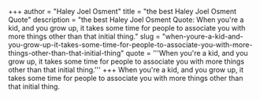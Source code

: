 +++
author = "Haley Joel Osment"
title = "the best Haley Joel Osment Quote"
description = "the best Haley Joel Osment Quote: When you're a kid, and you grow up, it takes some time for people to associate you with more things other than that initial thing."
slug = "when-youre-a-kid-and-you-grow-up-it-takes-some-time-for-people-to-associate-you-with-more-things-other-than-that-initial-thing"
quote = '''When you're a kid, and you grow up, it takes some time for people to associate you with more things other than that initial thing.'''
+++
When you're a kid, and you grow up, it takes some time for people to associate you with more things other than that initial thing.
